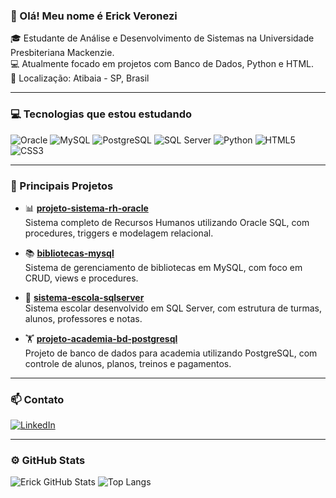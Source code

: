 ### 👋 Olá! Meu nome é Erick Veronezi

🎓 Estudante de Análise e Desenvolvimento de Sistemas na Universidade Presbiteriana Mackenzie.  
💻 Atualmente focado em projetos com Banco de Dados, Python e HTML.  
📍 Localização: Atibaia - SP, Brasil

---

### 💻 Tecnologias que estou estudando

![Oracle](https://img.shields.io/badge/Oracle-F80000?style=for-the-badge&logo=oracle&logoColor=white)
![MySQL](https://img.shields.io/badge/MySQL-00758F?style=for-the-badge&logo=mysql&logoColor=white)
![PostgreSQL](https://img.shields.io/badge/PostgreSQL-336791?style=for-the-badge&logo=postgresql&logoColor=white)
![SQL Server](https://img.shields.io/badge/SQL%20Server-CC2927?style=for-the-badge&logo=microsoftsqlserver&logoColor=white)
![Python](https://img.shields.io/badge/Python-3776AB?style=for-the-badge&logo=python&logoColor=white)
![HTML5](https://img.shields.io/badge/HTML5-E34F26?style=for-the-badge&logo=html5&logoColor=white)
![CSS3](https://img.shields.io/badge/CSS3-1572B6?style=for-the-badge&logo=css3&logoColor=white)

---

### 📌 Principais Projetos

- 📊 [**projeto-sistema-rh-oracle**](https://github.com/ErickVeronezi/projeto-sistema-rh-oracle)  
  Sistema completo de Recursos Humanos utilizando Oracle SQL, com procedures, triggers e modelagem relacional.

- 📚 [**bibliotecas-mysql**](https://github.com/ErickVeronezi/bibliotecas-mysql)  
  Sistema de gerenciamento de bibliotecas em MySQL, com foco em CRUD, views e procedures.

- 🏫 [**sistema-escola-sqlserver**](https://github.com/ErickVeronezi/sistema-escola-sqlserver)  
  Sistema escolar desenvolvido em SQL Server, com estrutura de turmas, alunos, professores e notas.

- 🏋 [**projeto-academia-bd-postgresql**](https://github.com/ErickVeronezi/projeto-academia-bd-postgresql)  
  Projeto de banco de dados para academia utilizando PostgreSQL, com controle de alunos, planos, treinos e pagamentos.

---

### 📫 Contato

[![LinkedIn](https://img.shields.io/badge/-LinkedIn-0A66C2?style=for-the-badge&logo=linkedin&logoColor=white)](https://www.linkedin.com/in/erickveronezi/)

---

### ⚙️ GitHub Stats

![Erick GitHub Stats](https://github-readme-stats.vercel.app/api?username=ErickVeronezi&show_icons=true&theme=radical)
![Top Langs](https://github-readme-stats.vercel.app/api/top-langs/?username=ErickVeronezi&layout=compact&theme=radical)

